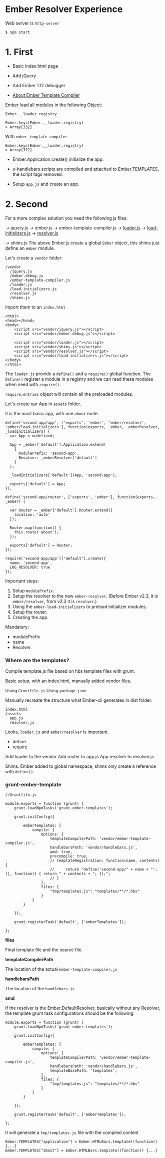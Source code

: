 Ember Resolver Experience
===

Web server is `http-server`

```
$ npm start
```

# 1. First

* Basic index.html page
* Add jQuery
* Add Ember 1.12 debugger

* [About Ember Template Compiler](http://emberjs.com/blog/2015/02/05/compiling-templates-in-1-10-0.html)

Ember load all modules in the following Object:

```
Ember.__loader.registry
```

```
Ember.keys(Ember.__loader.registry)
> Array[332]
```

With `ember-template-compiler`

```
Ember.keys(Ember.__loader.registry)
> Array[372]
```

* Ember.Application.create() initialize the app.

* x-handlebars scripts are compiled and attached to Ember.TEMPLATES, the script tags removed.

* Setup `app.js` and create an app.

# 2. Second

For a more complex solution you need the following js files:

-> jquery.js
-> ember.js
-> ember-template-compiler.js
-> [loader.js](https://github.com/ember-cli/loader.js)
-> [load-initializers.js](https://github.com/ember-cli/ember-load-initializers)
-> [resolver.js](https://github.com/ember-cli/ember-resolver)

-> shims.js
The above Ember.js create a global `Ember` object, this shims just define an `ember` module.

Let's create a `vendor` folder:
```
/vendor
  /jquery.js
  /ember.debug.js
  /ember-template-compiler.js
  /loader.js
  /load-initializers.js
  /resolver.js
  /shims.js
```

Import them to an `index.html`

```
<html>
<head></head>
<body>
    <script src="vendor/jquery.js"></script>
    <script src="vendor/ember.debug.js"></script>

    <script src="vendor/loader.js"></script>
    <script src="vendor/shims.js"></script>
    <script src="vendor/resolver.js"></script>
    <script src="vendor/load-initializers.js"></script>
</body>
</html>
```
The `loader.js` provide a `define()` and a `require()` global function. The `define()` register a module in a registry and we can read these modules when need with `require()`.

`require.entries` object will contain all the preloaded modules.

Let's create our App in `assets` folder.

It is the most basic app, with one `about` route.

```
define('second-app/app', ['exports', 'ember', 'ember/resolver', 'ember/load-initializers'], function(exports, _ember, _emberResolver, _loadInitializers) {
  var App = undefined;

  App = _ember['default'].Application.extend(
    {
      modulePrefix: 'second-app',
      Resolver: _emberResolver['default']
    }
  );

  _loadInitializers['default'](App, 'second-app');

  exports['default'] = App;
});

define('second-app/router', ['exports', 'ember'], function(exports, _ember) {

  var Router = _ember['default'].Router.extend({
    location: 'auto'
  });

  Router.map(function() {
    this.route('about');
  });

  exports['default'] = Router;
});

require('second-app/app')['default'].create({
  name: 'second-app',
  LOG_RESOLVER: true
});
```
Important steps:

1. Setup `modulePrefix`.
2. Setup the resolver to the new `ember-resolver`. (Before Ember v2.3, it is `ember/resolver`, from v2.3 it is `resolver`.)
3. Using the `ember-load-initializers` to preload initializer modules.
4. Setup the router.
5. Creating the app.

Mandatory:
- modulePrefix
- name
- Resolver

### Where are the templates?

Compile template.js file based on hbs template files with grunt.

Basic setup, with an index.html, manually added vendor files.

Using `Gruntfile.js`
Using `package.json`

Manually recreate the structure what Ember-cli generates in dist folder.

```
index.html
/assets
  app.js
  resolver.js
```

Looks, `loader.js` and `ember/resolver` is important.

- define
- require

Add loader to the vendor
Add router to app.js
App resolver to resolver.js

Shims.
Ember added to global namespace, shims only create a reference with `define()`.


### grunt-ember-template

```
//Gruntfile.js

module.exports = function (grunt) {
    grunt.loadNpmTasks('grunt-ember-templates');

    grunt.initConfig({

        emberTemplates: {
            compile: {
                options: {
                    templateCompilerPath: 'vendor/ember-template-compiler.js',
                    handlebarsPath: 'vendor/handlebars.js',
                    amd: true,
                    precompile: true,
                    // templateRegistration: function(name, contents) {
                    //     return "define('second-app/" + name + "', [], function() { return " + contents + "; });";
                    // }
                },
                files: {
                    "tmp/templates.js": "templates/**/*.hbs"
                }
            }
        }

    });

    grunt.registerTask('default', ['emberTemplates']);

};
```

**files**

Final template file and the source file.

**templateCompilerPath**

The location of the actual `ember-template-compiler.js`

**handlebarsPath**

The location of the `handlebars.js`

**amd**


If the resolver is the Ember.DefaultResolver, basically without any Resolver, the template grunt task configurations should be the following:

```
module.exports = function (grunt) {
    grunt.loadNpmTasks('grunt-ember-templates');

    grunt.initConfig({

        emberTemplates: {
            compile: {
                options: {
                    templateCompilerPath: 'vendor/ember-template-compiler.js',
                    handlebarsPath: 'vendor/handlebars.js',
                    templateBasePath: 'templates',
                },
                files: {
                    "tmp/templates.js": "templates/**/*.hbs"
                }
            }
        }

    });

    grunt.registerTask('default', ['emberTemplates']);

};
```
It will generate a `tmp/templates.js` file with the compiled content

```
Ember.TEMPLATES["application"] = Ember.HTMLBars.template((function() {...}
Ember.TEMPLATES["about"] = Ember.HTMLBars.template((function() {...}
```
